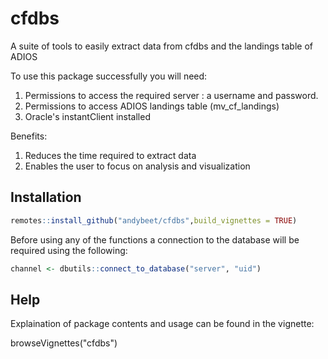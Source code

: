 # cfdbs

A suite of tools to easily extract data from cfdbs and the landings table of ADIOS

To use this package successfully you will need:

1. Permissions to access the required server : a username and password.
2. Permissions to access ADIOS landings table (mv_cf_landings)
3. Oracle's instantClient installed

Benefits: 

1. Reduces the time required to extract data
2. Enables the user to focus on analysis and visualization

## Installation

```r 
remotes::install_github("andybeet/cfdbs",build_vignettes = TRUE)
```

Before using any of the functions a connection to the database will be required using the following:

```r 
channel <- dbutils::connect_to_database("server", "uid")
```


## Help

Explaination of package contents and usage can be found in the vignette:

browseVignettes("cfdbs")






